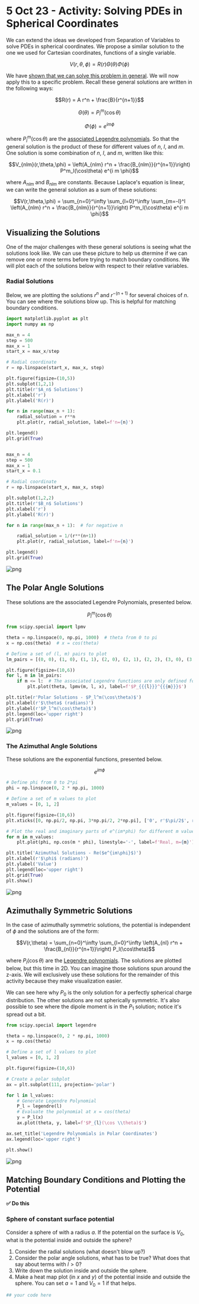 # 5 Oct 23 - Activity: Solving PDEs in Spherical Coordinates

We can extend the ideas we developed from Separation of Variables to solve PDEs in spherical coordinates. We propose a similar solution to the one we used for Cartesian coordinates, functions of a single variable.

$$V(r,\theta,\phi) = R(r) \Theta(\theta) \Phi(\phi)$$

We have [shown that we can solve this problem in general](../../assets/notes/Notes-Separation_of_Variables_Spherical.pdf). We will now apply this to a specific problem. Recall these general solutions are written in the following ways:

$$R(r) = A r^n + \frac{B}{r^{n+1}}$$

$$\Theta(\theta) = P^m_l(\cos\theta)$$

$$\Phi(\phi) = e^{i m \phi}$$

where $P^m_l(\cos\theta)$ are the [associated Legendre polynomials](https://en.wikipedia.org/wiki/Associated_Legendre_polynomials). So that the general solution is the product of these for different values of $n$, $l$, and $m$. One solution is some combination of $n$, $l$, and $m$, written like this:

$$V_{nlm}(r,\theta,\phi) = \left(A_{nlm} r^n + \frac{B_{nlm}}{r^{n+1}}\right) P^m_l(\cos\theta) e^{i m \phi}$$

where $A_{nlm}$ and $B_{nlm}$ are constants. Because Laplace's equation is linear, we can write the general solution as a sum of these solutions:

$$V(r,\theta,\phi) = \sum_{n=0}^\infty \sum_{l=0}^\infty \sum_{m=-l}^l \left(A_{nlm} r^n + \frac{B_{nlm}}{r^{n+1}}\right) P^m_l(\cos\theta) e^{i m \phi}$$

## Visualizing the Solutions

One of the major challenges with these general solutions is seeing what the solutions look like. We can use these picture to help us dtermine if we can remove one or more terms before trying to match boundary conditions. We will plot each of the solutions below with respect to their relative variables.

### Radial Solutions

Below, we are plotting the solutions $r^n$ and $r^{-(n+1)}$ for several choices of $n$. You can see where the solutions blow up. This is helpful for matching boundary conditions.


```python
import matplotlib.pyplot as plt
import numpy as np

max_n = 4
step = 500
max_x = 1
start_x = max_x/step

# Radial coordinate
r = np.linspace(start_x, max_x, step)

plt.figure(figsize=(10,5))
plt.subplot(1,2,1)
plt.title(r'$A_n$ Solutions')
plt.xlabel('r')
plt.ylabel('R(r)')

for n in range(max_n + 1):
    radial_solution = r**n
    plt.plot(r, radial_solution, label=f'n={n}')

plt.legend()
plt.grid(True)


max_n = 4
step = 500
max_x = 1
start_x = 0.1

# Radial coordinate
r = np.linspace(start_x, max_x, step)

plt.subplot(1,2,2)
plt.title(r'$B_n$ Solutions')
plt.xlabel('r')
plt.ylabel('R(r)')

for n in range(max_n + 1):  # for negative n

    radial_solution = 1/(r**(n+1))
    plt.plot(r, radial_solution, label=f'n={n}')

plt.legend()
plt.grid(True)
```


    
![png](../../images/activity-sep_var_spherical_activity-sep_var_spherical_tmp_2_0.png)
    


## The Polar Angle Solutions

These solutions are the associated Legendre Polynomials, presented below. 

$$P_l^m(\cos\theta)$$


```python
from scipy.special import lpmv

theta = np.linspace(0, np.pi, 1000)  # theta from 0 to pi
x = np.cos(theta)  # x = cos(theta)

# Define a set of (l, m) pairs to plot
lm_pairs = [(0, 0), (1, 0), (1, 1), (2, 0), (2, 1), (2, 2), (3, 0), (3, 1), (3, 2), (3, 3)]

plt.figure(figsize=(10,6))
for l, m in lm_pairs:
    if m <= l:  # The associated Legendre functions are only defined for m <= l
        plt.plot(theta, lpmv(m, l, x), label=f'$P_{{{l}}}^{{{m}}}$')

plt.title(r'Polar Solutions - $P_l^m(\cos\theta)$')
plt.xlabel(r'$\theta$ (radians)')
plt.ylabel(r'$P_l^m(\cos\theta)$')
plt.legend(loc='upper right')
plt.grid(True)

```


    
![png](../../images/activity-sep_var_spherical_activity-sep_var_spherical_tmp_4_0.png)
    


### The Azimuthal Angle Solutions

These solutions are the exponential functions, presented below.

$$e^{i m \phi}$$


```python
# Define phi from 0 to 2*pi
phi = np.linspace(0, 2 * np.pi, 1000)

# Define a set of m values to plot
m_values = [0, 1, 2]

plt.figure(figsize=(10,6))
plt.xticks([0, np.pi/2, np.pi, 3*np.pi/2, 2*np.pi], ['0', r'$\pi/2$', r'$\pi$', r'$3\pi/2$', r'$2\pi$'])

# Plot the real and imaginary parts of e^(im*phi) for different m values
for m in m_values:
    plt.plot(phi, np.cos(m * phi), linestyle='-', label=f'Real, m={m}')

plt.title('Azimuthal Solutions - Re($e^{im\phi}$)')
plt.xlabel(r'$\phi$ (radians)')
plt.ylabel('Value')
plt.legend(loc='upper right')
plt.grid(True)
plt.show()

```


    
![png](../../images/activity-sep_var_spherical_activity-sep_var_spherical_tmp_6_0.png)
    


## Azimuthally Symmetric Solutions

In the case of azimuthally symmetric solutions, the potential is independent of $\phi$ and the solutions are of the form:

$$V(r,\theta) = \sum_{n=0}^\infty \sum_{l=0}^\infty \left(A_{nl} r^n + \frac{B_{nl}}{r^{n+1}}\right) P_l(\cos\theta)$$

where $P_l(\cos\theta)$ are the [Legendre polynomials](https://en.wikipedia.org/wiki/Legendre_polynomials). The solutions are plotted below, but this time in 2D. You can imagine those solutions spun around the z-axis. We will exclusively use these solutions for the remainder of this activity because they make visualization easier.

We can see here why $P_0$ is the only solution for a perfectly spherical charge distribution. The other solutions are not spherically symmetric. It's also possible to see where the dipole moment is in the $P_1$ solution; notice it's spread out a bit.
    


```python
from scipy.special import legendre

theta = np.linspace(0, 2 * np.pi, 1000)
x = np.cos(theta)

# Define a set of l values to plot
l_values = [0, 1, 2]

plt.figure(figsize=(10,6))

# Create a polar subplot
ax = plt.subplot(111, projection='polar')

for l in l_values:
    # Generate Legendre Polynomial
    P_l = legendre(l)
    # Evaluate the polynomial at x = cos(theta)
    y = P_l(x)
    ax.plot(theta, y, label=f'$P_{l}(\cos \\theta)$')

ax.set_title('Legendre Polynomials in Polar Coordinates')
ax.legend(loc='upper right')

plt.show()

```


    
![png](../../images/activity-sep_var_spherical_activity-sep_var_spherical_tmp_8_0.png)
    


## Matching Boundary Conditions and Plotting the Potential

**&#9989; Do this** 

### Sphere of constant surface potential

Consider a sphere of with a radius $a$. If the potential on the surface is $V_0$, what is the potential inside and outside the sphere?

1. Consider the radial solutions (what doesn't blow up?)
2. Consider the polar angle solutions, what has to be true? What does that say about terms with $l>0$?
3. Write down the solution inside and outside the sphere.
4. Make a heat map plot (in $x$ and $y$) of the potential inside and outside the sphere. You can set $a=1$ and $V_0=1$ if that helps.


```python
## your code here
```


```python

```
